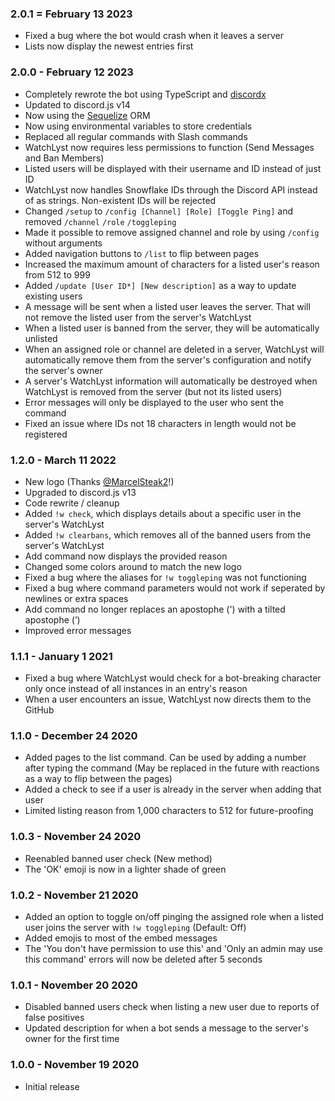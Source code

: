 ### 2.0.1 = February 13 2023
- Fixed a bug where the bot would crash when it leaves a server
- Lists now display the newest entries first

### 2.0.0 - February 12 2023
- Completely rewrote the bot using TypeScript and [discordx](https://discordx.js.org/)
- Updated to discord.js v14
- Now using the [Sequelize](https://sequelize.org/) ORM
- Now using environmental variables to store credentials
- Replaced all regular commands with Slash commands
- WatchLyst now requires less permissions to function (Send Messages and Ban Members)
- Listed users will be displayed with their username and ID instead of just ID
- WatchLyst now handles Snowflake IDs through the Discord API instead of as strings. Non-existent IDs will be rejected
- Changed `/setup` to `/config [Channel] [Role] [Toggle Ping]` and removed `/channel` `/role` `/toggleping`
- Made it possible to remove assigned channel and role by using `/config` without arguments
- Added navigation buttons to `/list` to flip between pages
- Increased the maximum amount of characters for a listed user's reason from 512 to 999
- Added `/update [User ID*] [New description]` as a way to update existing users
- A message will be sent when a listed user leaves the server. That will not remove the listed user from the server's WatchLyst
- When a listed user is banned from the server, they will be automatically unlisted
- When an assigned role or channel are deleted in a server, WatchLyst will automatically remove them from the server's configuration and notify the server's owner
- A server's WatchLyst information will automatically be destroyed when WatchLyst is removed from the server (but not its listed users)
- Error messages will only be displayed to the user who sent the command
- Fixed an issue where IDs not 18 characters in length would not be registered

### 1.2.0 - March 11 2022
- New logo (Thanks [@MarcelSteak2](https://twitter.com/MarcelSteak2)!)
- Upgraded to discord.js v13
- Code rewrite / cleanup
- Added `!w check`, which displays details about a specific user in the server's WatchLyst
- Added `!w clearbans`, which removes all of the banned users from the server's WatchLyst
- Add command now displays the provided reason
- Changed some colors around to match the new logo
- Fixed a bug where the aliases for `!w toggleping` was not functioning
- Fixed a bug where command parameters would not work if seperated by newlines or extra spaces
- Add command no longer replaces an apostophe (') with a tilted apostophe (’)
- Improved error messages

### 1.1.1 - January 1 2021
- Fixed a bug where WatchLyst would check for a bot-breaking character only once instead of all instances in an entry's reason
- When a user encounters an issue, WatchLyst now directs them to the GitHub

### 1.1.0 - December 24 2020
- Added pages to the list command. Can be used by adding a number after typing the command (May be replaced in the future with reactions as a way to flip between the pages)
- Added a check to see if a user is already in the server when adding that user
- Limited listing reason from 1,000 characters to 512 for future-proofing

### 1.0.3 - November 24 2020
- Reenabled banned user check (New method)
- The 'OK' emoji is now in a lighter shade of green

### 1.0.2 - November 21 2020
- Added an option to toggle on/off pinging the assigned role when a listed user joins the server with `!w toggleping` (Default: Off)
- Added emojis to most of the embed messages
- The 'You don't have permission to use this' and 'Only an admin may use this command' errors will now be deleted after 5 seconds

### 1.0.1 - November 20 2020
- Disabled banned users check when listing a new user due to reports of false positives
- Updated description for when a bot sends a message to the server's owner for the first time

### 1.0.0 - November 19 2020
- Initial release